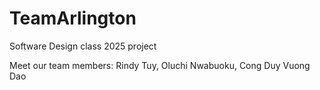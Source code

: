 # TeamArlington
Software Design class 2025 project 

Meet our team members: 
Rindy Tuy, 
Oluchi Nwabuoku,
Cong Duy Vuong Dao
